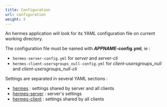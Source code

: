 ```yaml
---
title: Configuration
url: configuration
weight: 3
---
```


An hermes application will look for its YAML configuration file on current working directory.

The configuration file must be named with ***APPNAME*-config.yml**, ie :

- `hermes-server-config.yml` for *server* and *server-cli*
- `hermes-client-usersgroups_null-config.yml` for *client-usersgroups_null* and *client-usersgroups_null-cli*

Settings are separated in several YAML sections :

- [hermes](hermes) : settings shared by server and all clients
- [hermes-server](hermes-server) : server's settings
- [hermes-client](hermes-client) : settings shared by all clients
<!-- TODO : - [hermes-client-*clientName*](hermes-client-plugins) : specific client's settings -->
